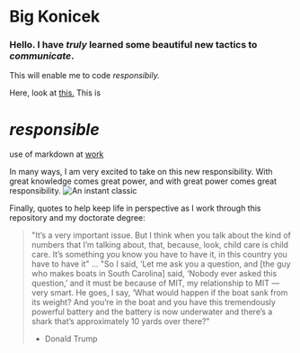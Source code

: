 # Big Konicek
### Hello. I have _truly_ learned some **beautiful** new tactics to **_communicate_**.

This will enable me to code _responsibily._ 

Here, look at [this.](https://www.buttercupisaverygoodgirl.com/about-buttercup) This is 

# **_responsible_** 

use of markdown at [work][a link]

In many ways, I am very excited to take on this new responsibility. With great knowledge comes great power, and with great power comes great responsibility. ![An instant classic][a classic]


Finally, quotes to help keep life in perspective as I work through this repository and my doctorate degree: 

> "It’s a very important issue. But I think when you talk about the kind of numbers that I’m talking about, that, because, look, child care is child care. It’s something you know you have to have it, in this country you have to have it"
>...
>"So I said, ‘Let me ask you a question, and [the guy who makes boats in South Carolina] said, ‘Nobody ever asked this question,’ and it must be because of MIT, my relationship to MIT —very smart. He goes, I say, ‘What would happen if the boat sank from its weight? And you’re in the boat and you have this tremendously powerful battery and the battery is now underwater and there’s a shark that’s approximately 10 yards over there?"
> - Donald Trump

[a classic]: https://www.metrowestdailynews.com/gcdn/authoring/2010/05/20/NMWD/ghows-WL-0a558af3-4f17-496f-975d-2e41cddb4945-35b4910a.jpeg


[a link]:www.scholar.google.com